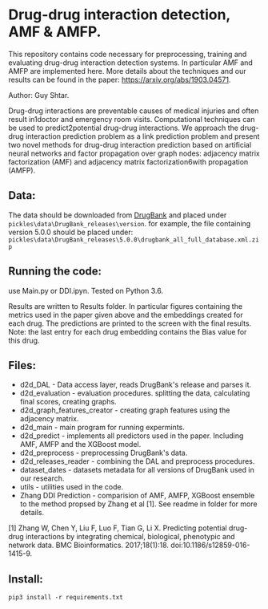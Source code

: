 # Drug-drug interaction detection, AMF & AMFP.

This repository contains code necessary for preprocessing, training and evaluating drug-drug interaction detection systems. In particular AMF and AMFP are implemented here. 
More details about the techniques and our results can be found in the paper: https://arxiv.org/abs/1903.04571.

Author: Guy Shtar.

Drug-drug interactions are preventable causes of medical injuries and often result in1doctor and emergency room visits.  Computational techniques can be used to predict2potential drug-drug interactions.  We approach the drug-drug interaction prediction problem as a link prediction problem and present two novel methods for drug-drug interaction prediction based on artificial neural networks and factor propagation over graph nodes:  adjacency matrix factorization (AMF) and adjacency matrix factorization6with propagation (AMFP).

## Data:

The data should be downloaded from [DrugBank](https://www.drugbank.ca/) and placed under `pickles\data\DrugBank_releases\version`. for example, the file containing version 5.0.0 should be placed under: 
`pickles\data\DrugBank_releases\5.0.0\drugbank_all_full_database.xml.zip`

## Running the code:

use Main.py or DDI.ipyn. Tested on Python 3.6.

Results are written to Results folder. In particular figures containing the metrics used in the paper given above and the embeddings created for each drug. The predictions are printed to the screen with the final results. Note: the last entry for each drug embedding contains the Bias value for this drug.

## Files:

* d2d_DAL - Data access layer, reads DrugBank's release and parses it.
* d2d_evaluation - evaluation procedures. splitting the data, calculating final scores, creating graphs.
* d2d_graph_features_creator - creating graph features using the adjacency matrix.
* d2d_main - main program for running expermints.
* d2d_predict - implements all predictors used in the paper. Including AMF, AMFP and the XGBoost model.
* d2d_preprocess - preprocessing DrugBank's data.
* d2d_releases_reader - combining the DAL and preprocess procedures.
* dataset_dates - datasets metadata for all versions of DrugBank used in our research.
* utils - utilities used in the code.
* Zhang DDI Prediction - comparision of AMF, AMFP, XGBoost ensemble to the method propsed by Zhang et al [1]. See readme in folder for more details.

[1] Zhang W, Chen Y, Liu F, Luo F, Tian G, Li X. Predicting potential drug-drug interactions by integrating
chemical, biological, phenotypic and network data. BMC Bioinformatics. 2017;18(1):18.
doi:10.1186/s12859-016-1415-9.

## Install:

`pip3 install -r requirements.txt`